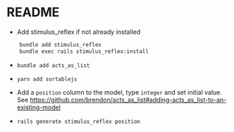 # README

* Add stimulus_reflex if not already installed

````bash
    bundle add stimulus_reflex
    bundle exec rails stimulus_reflex:install
````

* `bundle add acts_as_list`

* `yarn add sortablejs`

* Add a `position` column to the model, type `integer` and set initial value. See https://github.com/brendon/acts_as_list#adding-acts_as_list-to-an-existing-model

* `rails generate stimulus_reflex position`
